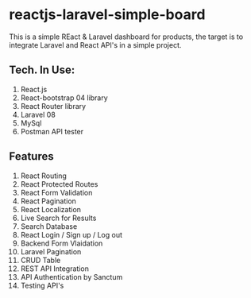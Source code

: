 # reactjs-laravel-simple-board
This is a simple REact & Laravel dashboard for products, the target is to integrate Laravel and React API's in a simple project.

## Tech. In Use:
1. React.js
2. React-bootstrap 04 library
3. React Router library
5. Laravel 08
6. MySql
7. Postman API tester


## Features
1. React Routing
2. React Protected Routes
3. React Form Validation
4. React Pagination
5. React Localization
6. Live Search for Results
7. Search Database
8. React Login / Sign up / Log out
9. Backend Form Vlaidation
10. Laravel Pagination
11. CRUD Table
12. REST API Integration
13. API Authentication by Sanctum
14. Testing API's
